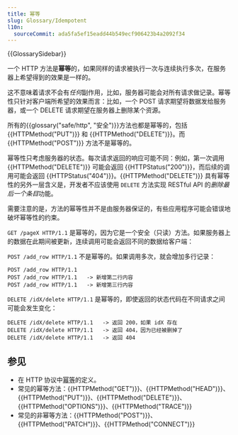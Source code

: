 ```yaml
---
title: 幂等
slug: Glossary/Idempotent
l10n:
  sourceCommit: ada5fa5ef15eadd44b549ecf906423b4a2092f34
---
```


{{GlossarySidebar}}

一个 HTTP 方法是**幂等**的，如果同样的请求被执行一次与连续执行多次，在服务器上希望得到的效果是一样的。

这不意味着请求不会有*任何*副作用，比如，服务器可能会对所有请求做记录。幂等性只针对客户端所希望的效果而言：比如，一个 POST 请求期望将数据发给服务器，或一个 DELETE 请求期望在服务器上删除某个资源。

所有的{{glossary("safe/http", "安全")}}方法也都是幂等的，包括 {{HTTPMethod("PUT")}} 和 {{HTTPMethod("DELETE")}}。而 {{HTTPMethod("POST")}} 方法不是幂等的。

幂等性只考虑服务器的状态。每次请求返回的响应可能不同：例如，第一次调用 {{HTTPMethod("DELETE")}} 可能会返回 {{HTTPStatus("200")}}，而后续的调用可能会返回 {{HTTPStatus("404")}}。{{HTTPMethod("DELETE")}} 具有幂等性的另外一层含义是，开发者不应该使用 `DELETE` 方法实现 RESTful API 的*删除最后一个条目*功能。

需要注意的是，方法的幂等性并不是由服务器保证的，有些应用程序可能会错误地破坏幂等性的约束。

`GET /pageX HTTP/1.1` 是幂等的，因为它是一个安全（只读）方法。如果服务器上的数据在此期间被更新，连续调用可能会返回不同的数据给客户端：

`POST /add_row HTTP/1.1` 不是幂等的。如果调用多次，就会增加多行记录：

```http
POST /add_row HTTP/1.1
POST /add_row HTTP/1.1   -> 新增第二行内容
POST /add_row HTTP/1.1   -> 新增第三行内容
```

`DELETE /idX/delete HTTP/1.1` 是幂等的，即使返回的状态代码在不同请求之间可能会发生变化：

```http
DELETE /idX/delete HTTP/1.1   -> 返回 200，如果 idX 存在
DELETE /idX/delete HTTP/1.1   -> 返回 404，因为已经被删掉了
DELETE /idX/delete HTTP/1.1   -> 返回 404
```

## 参见

- 在 HTTP 协议中[幂等](https://tools.ietf.org/html/rfc7231#section-4.2.2)的定义。
- 常见的幂等方法：{{HTTPMethod("GET")}}、{{HTTPMethod("HEAD")}}、{{HTTPMethod("PUT")}}、{{HTTPMethod("DELETE")}}、{{HTTPMethod("OPTIONS")}}、{{HTTPMethod("TRACE")}}
- 常见的非幂等方法：{{HTTPMethod("POST")}}、{{HTTPMethod("PATCH")}}、{{HTTPMethod("CONNECT")}}
